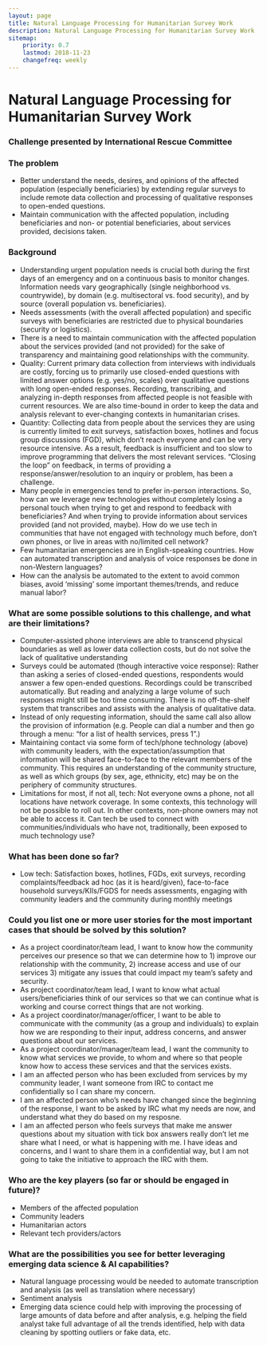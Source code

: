 ```yaml
---
layout: page
title: Natural Language Processing for Humanitarian Survey Work
description: Natural Language Processing for Humanitarian Survey Work
sitemap:
    priority: 0.7
    lastmod: 2018-11-23
    changefreq: weekly
---
```

# Natural Language Processing for Humanitarian Survey Work
### Challenge presented by International Rescue Committee

### The problem
* Better understand the needs, desires, and opinions of the affected population (especially beneficiaries) by extending regular surveys to include remote data collection and processing of qualitative responses to open-ended questions.
* Maintain communication with the affected population, including beneficiaries and non- or potential beneficiaries, about services provided, decisions taken.

### Background
* Understanding urgent population needs is crucial both during the first days of an emergency and on a continuous basis to monitor changes. Information needs vary geographically (single neighborhood vs. countrywide), by domain (e.g. multisectoral vs. food security), and by source (overall population vs. beneficiaries). 
* Needs assessments (with the overall affected population) and specific surveys with beneficiaries are restricted due to physical boundaries (security or logistics).
* There is a need to maintain communication with the affected population about the services provided (and not provided) for the sake of transparency and maintaining good relationships with the community.
* Quality: Current primary data collection from interviews with individuals are costly, forcing us to primarily use closed-ended questions with limited answer options (e.g. yes/no, scales) over qualitative questions with long open-ended responses. Recording, transcribing, and analyzing in-depth responses from affected people is not feasible with current resources. We are also time-bound in order to keep the data and analysis relevant to ever-changing contexts in humanitarian crises.
* Quantity: Collecting data from people about the services they are using is currently limited to exit surveys, satisfaction boxes, hotlines and focus group discussions (FGD), which don’t reach everyone and can be very resource intensive. As a result, feedback is insufficient and too slow to improve programming that delivers the most relevant services. “Closing the loop” on feedback, in terms of providing a response/answer/resolution to an inquiry or problem, has been a challenge.
* Many people in emergencies tend to prefer in-person interactions. So, how can we leverage new technologies without completely losing a personal touch when trying to get and respond to feedback with beneficiaries? And when trying to provide information about services provided (and not provided, maybe). How do we use tech in communities that have not engaged with technology much before, don’t own phones, or live in areas with no/limited cell network?
* Few humanitarian emergencies are in English-speaking countries. How can automated transcription and analysis of voice responses be done in non-Western languages?
* How can the analysis be automated to the extent to avoid common biases, avoid ‘missing’ some important themes/trends, and reduce manual labor?

### What are some possible solutions to this challenge, and what are their limitations? 

* Computer-assisted phone interviews are able to transcend physical boundaries as well as lower data collection costs, but do not solve the lack of qualitative understanding
* Surveys could be automated (though interactive voice response): Rather than asking a series of closed-ended questions, respondents would answer a few open-ended questions. Recordings could be transcribed automatically. But reading and analyzing a large volume of such responses might still be too time consuming. There is no off-the-shelf system that transcribes and assists with the analysis of qualitative data.
* Instead of only requesting information, should the same call also allow the provision of information (e.g. People can dial a number and then go through a menu: “for a list of health services, press 1”.)  
* Maintaining contact via some form of tech/phone technology (above) with community leaders, with the expectation/assumption that information will be shared face-to-face to the relevant members of the community. This requires an understanding of the community structure, as well as which groups (by sex, age, ethnicity, etc) may be on the periphery of community structures.
* Limitations for most, if not all, tech: Not everyone owns a phone, not all locations have network coverage. In some contexts, this technology will not be possible to roll out. In other contexts, non-phone owners may not be able to access it. Can tech be used to connect with communities/individuals who have not, traditionally, been exposed to much technology use?

### What has been done so far? 
* Low tech: Satisfaction boxes, hotlines, FGDs, exit surveys, recording complaints/feedback ad hoc (as it is heard/given), face-to-face household surveys/KIIs/FGDS for needs assessments, engaging with community leaders and the community during monthly meetings

### Could you list one or more user stories for the most important cases that should be solved by this solution? 

* As a project coordinator/team lead, I want to know how the community perceives our presence so that we can determine how to 1) improve our relationship with the community, 2) increase access and use of our services 3) mitigate any issues that could impact my team’s safety and security.
* As project coordinator/team lead, I want to know what actual users/beneficiaries think of our services so that we can continue what is working and course correct things that are not working.
* As a project coordinator/manager/officer, I want to be able to communicate with the community (as a group and individuals) to explain how we are responding to their input, address concerns, and answer questions about our services.
* As a project coordinator/manager/team lead, I want the community to know what services we provide, to whom and where so that people know how to access these services and that the services exists.
* I am an affected person who has been excluded from services by my community leader, I want someone from IRC to contact me confidentially so I can share my concern.
* I am an affected person who’s needs have changed since the beginning of the response, I want to be asked by IRC what my needs are now, and understand what they do based on my resposne.
* I am an affected person who feels surveys that make me answer questions about my situation with tick box answers really don’t let me share what I need, or what is happening with me. I have ideas and concerns, and I want to share them in a confidential way, but I am not going to take the initiative to approach the IRC with them.

### Who are the key players (so far or should be engaged in future)?

* Members of the affected population
* Community leaders
* Humanitarian actors 
* Relevant tech providers/actors

### What are the possibilities you see for better leveraging emerging data science & AI capabilities? 

* Natural language processing would be needed to automate transcription and analysis (as well as translation where necessary)
* Sentiment analysis 
* Emerging data science could help with improving the processing of large amounts of data before and after analysis, e.g. helping the field analyst take full advantage of all the trends identified, help with data cleaning by spotting outliers or fake data, etc. 


